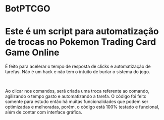 # BotPTCGO


<h1>Este é um script para automatização de trocas no Pokemon Trading Card Game Online</h1> 
<p>É feito para acelerar o tempo de resposta de clicks e automatização de tarefas. Não é um hack e não tem o intuito de burlar o sistema do jogo.</p>
<br>
<p>Ao clicar nos comandos, será criada uma troca referente ao comando, agilizando o tempo gasto e automatizando a tarefa. </h2>
O código foi feito somente para estudo então há muitas funcionalidades que podem ser optimizadas e melhoradas, porém, o código está 100% testado e funcional, além de contar com interface gráfica.</p>
